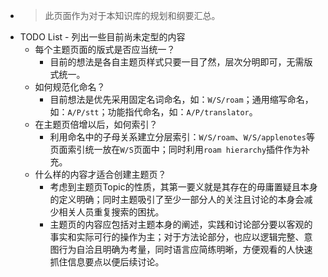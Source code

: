 - > 此页面作为对于本知识库的规划和纲要汇总。
- TODO List - 列出一些目前尚未定型的内容
    - 每个主题页面的版式是否应当统一？
        - 目前的想法是各自主题页样式只要一目了然，层次分明即可，无需版式统一。
    - 如何规范化命名？
        - 目前想法是优先采用固定名词命名，如：`W/S/roam`；通用缩写命名，如：`A/P/stt`；功能指代命名，如：`A/P/translator`。
    - 在主题页倍增以后，如何索引？
        - 利用命名中的子母关系建立分层索引：`W/S/roam`、`W/S/applenotes`等页面索引统一放在`W/S`页面中；同时利用`roam hierarchy`插件作为补充。
    - 什么样的内容才适合创建主题页？
        - 考虑到主题页Topic的性质，其第一要义就是其存在的毋庸置疑且本身的定义明确；同时主题吸引了至少一部分人的关注且讨论的本身会减少相关人员重复搜索的困扰。
        - 主题页的内容应包括对主题本身的阐述，实践和讨论部分要以客观的事实和实际可行的操作为主；对于方法论部分，也应以逻辑完整、意图行为自洽且明确为考量，同时语言应简练明晰，方便观看的人快速抓住信息要点以便后续讨论。
